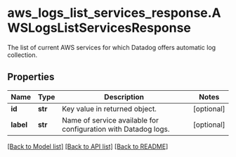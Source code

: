 # aws_logs_list_services_response.AWSLogsListServicesResponse

The list of current AWS services for which Datadog offers automatic log collection.
## Properties
Name | Type | Description | Notes
------------ | ------------- | ------------- | -------------
**id** | **str** | Key value in returned object. | [optional] 
**label** | **str** | Name of service available for configuration with Datadog logs. | [optional] 

[[Back to Model list]](README.md#documentation-for-models) [[Back to API list]](README.md#documentation-for-api-endpoints) [[Back to README]](README.md)


